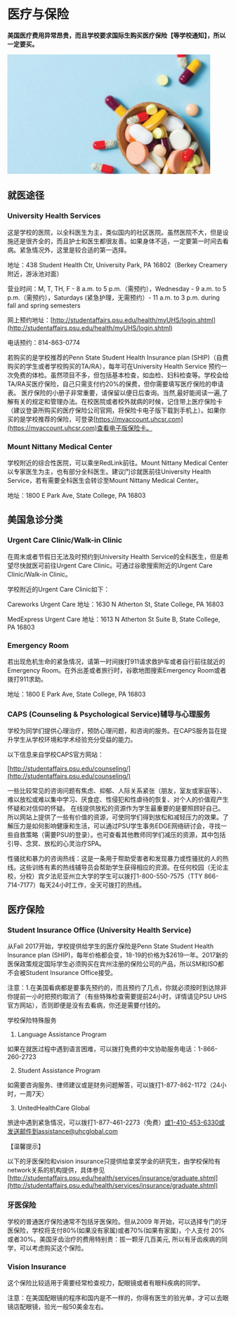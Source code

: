 # 医疗与保险

**美国医疗费用异常昂贵，而且学校要求国际生购买医疗保险【等学校通知】，所以一定要买。**

![](../.gitbook/assets/image%20%2875%29.png)

## 就医途径

### University Health Services

这是学校的医院，以全科医生为主，类似国内的社区医院。虽然医院不大，但是设施还是很齐全的，而且护士和医生都很友善。如果身体不适，一定要第一时间去看病。紧急情况外，这里是较合适的第一选择。

地址：438 Student Health Ctr, University Park, PA 16802（Berkey Creamery附近，游泳池对面）

营业时间：M, T, TH, F - 8 a.m. to 5 p.m.（需预约），Wednesday - 9 a.m. to 5 p.m.（需预约），Saturdays \(紧急护理，无需预约）- 11 a.m. to 3 p.m. during fall and spring semesters

网上预约地址：[http://studentaffairs.psu.edu/health/myUHS/login.shtml](http://studentaffairs.psu.edu/health/myUHS/login.shtml)

电话预约：814-863-0774

若购买的是学校推荐的Penn State Student Health Insurance plan \(SHIP\)（自费购买的学生或者学校购买的TA/RA），每年可在University Health Service 预约一次免费的体检。虽然项目不多，但包括基本检查，如血检、妇科检查等。学校会给TA/RA买医疗保险，自己只需支付约20%的保费，但你需要填写医疗保险的申请表。 医疗保险的小册子非常重要，请保留以便日后查询。当然,最好能阅读一遍,了解有关的规定和管理办法。在校医院或者校外就病的时候，记住带上医疗保险卡（建议登录所购买的医疗保险公司官网，将保险卡电子版下载到手机上）。如果你买的是学校推荐的保险，可登录[https://myaccount.uhcsr.com](https://myaccount.uhcsr.com)查看电子版保险卡。

### Mount Nittany Medical Center

学校附近的综合性医院，可以乘坐RedLink前往。Mount Nittany Medical Center以专家医生为主，也有部分全科医生。建议门诊就医前往University Health Service，若有需要全科医生会转诊至Mount Nittany Medical Center。

地址：1800 E Park Ave, State College, PA 16803

## 美国急诊分类

### **Urgent Care Clinic/Walk-in Clinic**

在周末或者节假日无法及时预约到University Health Service的全科医生，但是希望尽快就医可前往Urgent Care Clinic。可通过谷歌搜索附近的Urgent Care Clinic/Walk-in Clinic。

学校附近的Urgent Care Clinic如下：

Careworks Urgent Care 地址：1630 N Atherton St, State College, PA 16803

MedExpress Urgent Care 地址：1613 N Atherton St Suite B, State College, PA 16803

### Emergency Room

若出现危机生命的紧急情况，请第一时间拨打911请求救护车或者自行前往就近的Emergency Room。在外出差或者旅行时，谷歌地图搜索Emergency Room或者拨打911求助。

地址：1800 E Park Ave, State College, PA 16803

### CAPS \(Counseling & Psychological Service\)辅导与心理服务

学校为同学们提供心理治疗，预防心理问题，和咨询的服务。在CAPS服务旨在提升学生从学校环境和学术经验充分受益的能力。

以下信息来自学校CAPS官方网站：

[http://studentaffairs.psu.edu/counseling/](http://studentaffairs.psu.edu/counseling/)

一些比较常见的咨询问题有焦虑、抑郁、人际关系紧张（朋友，室友或家庭等）、难以放松或难以集中学习、厌食症、性侵犯和性虐待的恢复、对个人的价值观产生怀疑和对信仰的怀疑。 在线提供放松的资源作为学生最重要的是要照顾好自己。所以网站上提供了一些有价值的资源，可使同学们得到放松和减轻压力的效果。了解压力是如何影响健康和生活，可以通过PSU学生事务EDGE网络研讨会，寻找一些自救策略（需要PSU的登录）。也可查看其他教师同学们减压的资源，其中包括引导、念冥、放松的心灵治疗SPA。

性骚扰和暴力的咨询热线：这是一条用于帮助受害者和发现暴力或性骚扰的人的热线。这些训练有素的热线辅导员会帮助学生获得相应的资源。在任何校园（无论主校，分校）宾夕法尼亚州立大学的学生可以拨打1-800-550-7575（TTY 866-714-7177）每天24小时工作，全天可拨打的热线。

## 医疗保险

### Student Insurance Office \(University Health Service\)

从Fall 2017开始，学校提供给学生的医疗保险是Penn State Student Health Insurance plan \(SHIP\)，每年价格都会变，18-19的价格为$2619一年。2017新的医保政策规定国际学生必须购买在宾州注册的保险公司的产品，所以SM和ISO都不会被Student Insurance Office接受。

注意：1.在美国看病都是要事先预约的，而且预约了几点，你就必须按时到达除非你提前一小时把预约取消了（有些特殊检查需要提前24小时，详情请见PSU UHS官方网站），否则即便是没有去看病，你还是需要付钱的。

学校保险特殊服务

1. Language Assistance Program

如果在就医过程中遇到语言困难，可以拨打免费的中文协助服务电话：1-866-260-2723

2. Student Assistance Program

如需要咨询服务、律师建议或是财务问题解答，可以拨打1-877-862-1172（24小时，一周7天）

3. UnitedHealthCare Global

旅途中遇到紧急情况，可以拨打1-877-461-2273（免费）或1-410-453-6330或发送邮件到assistance@uhcglobal.com

【温馨提示】

以下的牙医保险和vision insurance只提供给拿奖学金的研究生，由学校保险有network关系的机构提供，具体参见 [http://studentaffairs.psu.edu/health/services/insurance/graduate.shtml](http://studentaffairs.psu.edu/health/services/insurance/graduate.shtml)

### 牙医保险

学校的普通医疗保险通常不包括牙医保险。但从2009 年开始，可以选择专门的牙医保险，学校将支付80%\(如果没有家属\)或者70%\(如果有家属\)，个人支付 20%或者30%。美国牙齿治疗的费用特别贵：拔一颗牙几百美元, 所以有牙齿疾病的同学，可以考虑购买这个保险。

### Vision Insurance

这个保险比较适用于需要经常检查视力，配眼镜或者有眼科疾病的同学。

注意：在美国配眼镜的程序和国内是不一样的，你得有医生的验光单，才可以去眼镜店配眼镜，验光一般50美金左右。  


